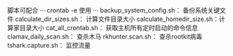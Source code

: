 脚本可配合
···
crontab -e 使用
···
backup_system_config.sh：  备份系统关键文件
calculate_dir_sizes.sh：   计算文件目录大小
calculate_homedir_size.sh：计算家目录大小
cat_all_crontab.sh：       获取主机所有定时启动的命令信息
clamav_daily_scan.sh：     查杀木马
rkhunter.scan.sh：         查杀rootkit病毒
tshark.capture.sh：        监控流量
